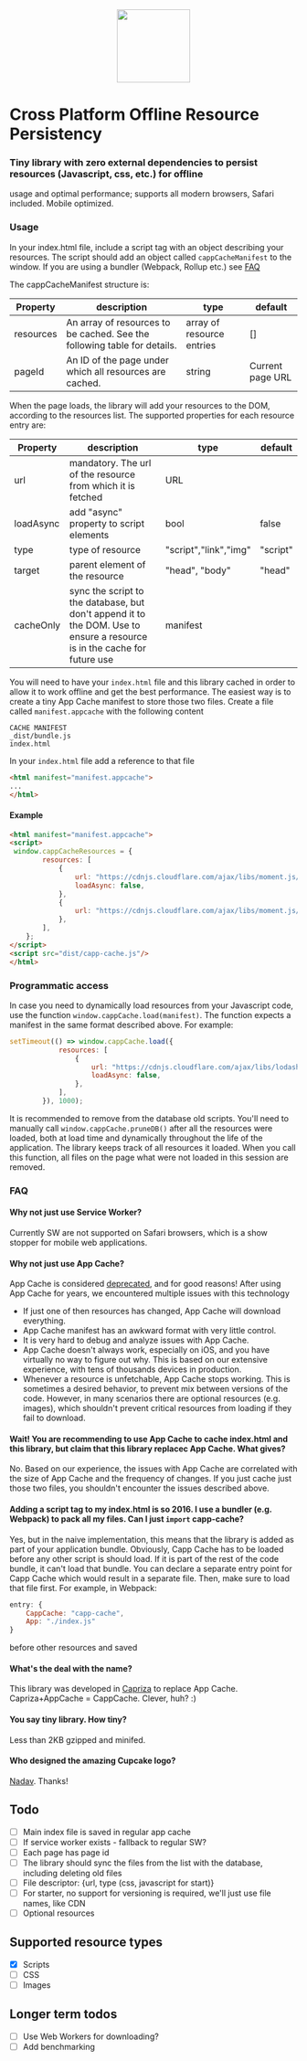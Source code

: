 <div align="center"><img src="https://capriza.github.io/images/logos/logos-cupcake.svg" height="128" /></div>

# Cross Platform Offline Resource Persistency

### Tiny library with zero external dependencies to persist resources (Javascript, css, etc.) for offline
 usage and optimal performance; supports all modern browsers, Safari included. Mobile optimized.

### Usage
In your index.html file, include a script tag with an object describing your resources. 
The script should add an object called `cappCacheManifest` to the window. If you are using a bundler (Webpack, Rollup etc.) see [FAQ](#adding-a-script-tag-to-my-indexhtml-is-so-2016-i-use-a-bundler-eg-webpack-to-pack-all-my-files-can-i-just-import-capp-cache)

The cappCacheManifest structure is:

Property  | description                                                              | type                        | default
----------|--------------------------------------------------------------------------|-----------------------------|-----------------------
resources | An array of resources to be cached. See the following table for details. | array of resource entries   | []
pageId    | An ID of the page under which all resources are cached.                  | string                      | Current page URL

When the page loads, the library will add your resources to the DOM, according to the resources list.
The supported properties for each resource entry are:

Property  | description                                                 | type                 | default
----------|-------------------------------------------------------------|----------------------|-----------
url       | mandatory. The url of the resource from which it is fetched | URL                  |
loadAsync | add "async" property to script elements                     | bool                 | false
type      | type of resource                                            | "script","link","img"| "script"
target    | parent element of the resource                              | "head", "body"       | "head"
cacheOnly | sync the script to the database, but don't append it to the DOM. Use to ensure a resource is in the cache for future use | manifest |

You will need to have your `index.html` file and this library cached in order to allow it to work offline and get the best performance. The easiest way is to create a tiny App Cache manifest to store those two files.
Create a file called `manifest.appcache` with the following content
```
CACHE MANIFEST
_dist/bundle.js
index.html
```
In your `index.html` file add a reference to that file
```html
<html manifest="manifest.appcache">
...
</html>
```
#### Example
```html
<html manifest="manifest.appcache">
<script>
 window.cappCacheResources = {
        resources: [
            {
                url: "https://cdnjs.cloudflare.com/ajax/libs/moment.js/2.18.1/moment.min.js",
                loadAsync: false,
            },
            {
                url: "https://cdnjs.cloudflare.com/ajax/libs/moment.js/2.18.1/locale/ar-ma.js",
            },
        ],
    };
</script>
<script src="dist/capp-cache.js"/>
</html>
```

### Programmatic access
In case you need to dynamically load resources from your Javascript code, use the function `window.cappCache.load(manifest)`.
The function expects a manifest in the same format described above.
For example:
```javascript
setTimeout(() => window.cappCache.load({
		    resources: [
			    {
				    url: "https://cdnjs.cloudflare.com/ajax/libs/lodash.js/4.17.4/lodash.min.js",
				    loadAsync: false,
			    },
		    ],
	    }), 1000);
```

It is recommended to remove from the database old scripts. You'll need to manually call `window.cappCache.pruneDB()` after
all the resources were loaded, both at load time and dynamically throughout the life of the application.
The library keeps track of all resources it loaded. When you call this function, all files on the page what were not loaded in this session are removed.

### FAQ

#### Why not just use Service Worker?
Currently SW are not supported on Safari browsers, which is a show stopper for mobile web applications.

#### Why not just use App Cache?
App Cache is considered [deprecated](https://developer.mozilla.org/en-US/docs/Web/HTML/Using_the_application_cache), and for good reasons!
After using App Cache for years, we encountered multiple issues with this technology
* If just one of then resources has changed, App Cache will download everything.
* App Cache manifest has an awkward format with very little control.
* It is very hard to debug and analyze issues with App Cache.
* App Cache doesn't always work, especially on iOS, and you have virtually no way to figure out why. This is based on our extensive experience, with tens of thousands devices in production.
* Whenever a resource is unfetchable, App Cache stops working. This is sometimes a desired behavior, to prevent mix between versions of the code.
  However, in many scenarios there are optional resources (e.g. images), which shouldn't prevent critical resources from loading if they fail to download.

#### Wait! You are recommending to use App Cache to cache index.html and this library, but claim that this library replacec App Cache. What gives?
No. Based on our experience, the issues with App Cache are correlated with the size of App Cache and the frequency of changes.
If you just cache just those two files, you shouldn't encounter the issues described above.

#### Adding a script tag to my index.html is so 2016. I use a bundler (e.g. Webpack) to pack all my files. Can I just `import` capp-cache?
Yes, but in the naive implementation, this means that the library is added as part of your application bundle. Obviously, Capp Cache has to be loaded before any other script is should load. If it is part of the rest of the code bundle, it can't load that bundle. You can declare a separate entry point for Capp Cache which would result in a separate file. Then, make sure to load that file first.
For example, in Webpack:
```javascript
entry: {
	CappCache: "capp-cache",
	App: "./index.js"
}
``` 
before other resources and saved

#### What's the deal with the name?
This library was developed in [Capriza](https://capriza.github.io/) to replace App Cache. Capriza+AppCache = CappCache. Clever, huh? :)

#### You say tiny library. How tiny?
Less than 2KB gzipped and minifed.

#### Who designed the amazing Cupcake logo?
[Nadav](https://github.com/fujifish). Thanks!

## Todo
- [ ] Main index file is saved in regular app cache
- [ ] If service worker exists - fallback to regular SW?
- [ ] Each page has page id
- [ ] The library should sync the files from the list with the database, including deleting old files
- [ ] File descriptor: {url, type (css, javascript for start)}
- [ ] For starter, no support for versioning is required, we'll just use file names, like CDN
- [ ] Optional resources

## Supported resource types
- [x] Scripts
- [ ] CSS
- [ ] Images

## Longer term todos
- [ ] Use Web Workers for downloading?
- [ ] Add benchmarking
